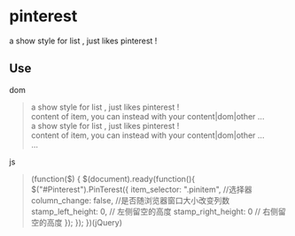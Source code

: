 pinterest
=========

a show style for list , just likes pinterest !

## Use

dom

>    <div id="Pinterest">
>        <div class="pinitem">
>            <div>
>            a show style for list , just likes pinterest !<br>
>            content of item, you can instead with your content|dom|other ...
>            </div>
>        </div>
>        <div class="pinitem">
>            <div>
>            a show style for list , just likes pinterest !<br>
>            content of item, you can instead with your content|dom|other ...
>            </div>
>        </div>
>        ...
>    </div>

js

>    (function($) {
>        $(document).ready(function(){
>            $("#Pinterest").PinTerest({
>                item_selector: ".pinitem", //选择器
>                column_change: false, //是否随浏览器窗口大小改变列数
>                stamp_left_height: 0, // 左侧留空的高度
>                stamp_right_height: 0 // 右侧留空的高度
>            });
>        });
>    })(jQuery)